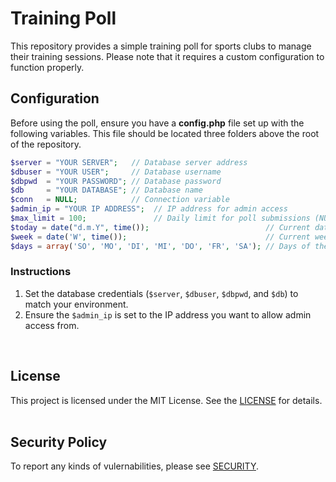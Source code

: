 # Training Poll
This repository provides a simple training poll for sports clubs to manage their training sessions. Please note that it requires a custom configuration to function properly.

## Configuration
Before using the poll, ensure you have a **config.php** file set up with the following variables. This file should be located three folders above the root of the repository.

```php
$server = "YOUR SERVER";   // Database server address
$dbuser = "YOUR USER";     // Database username
$dbpwd  = "YOUR PASSWORD"; // Database password
$db     = "YOUR DATABASE"; // Database name
$conn   = NULL;            // Connection variable
$admin_ip = "YOUR IP ADDRESS";  // IP address for admin access
$max_limit = 100;               // Daily limit for poll submissions (NULL = no limit)
$today = date("d.m.Y", time());                          // Current date
$week = date('W', time());                               // Current week number
$days = array('SO', 'MO', 'DI', 'MI', 'DO', 'FR', 'SA'); // Days of the week
```
### Instructions
1. Set the database credentials (`$server`, `$dbuser`, `$dbpwd`, and `$db`) to match your environment.
2. Ensure the `$admin_ip` is set to the IP address you want to allow admin access from.
<br>

## License
This project is licensed under the MIT License. See the [LICENSE](./LICENSE) for details.
<br><br>

## Security Policy
To report any kinds of vulernabilities, please see [SECURITY](/SECURITY.md).
